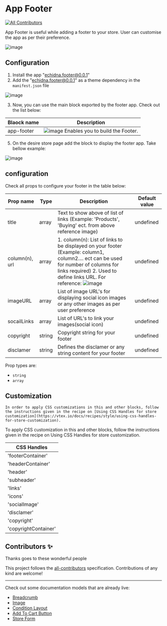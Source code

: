 
# App Footer

<!-- DOCS-IGNORE:start -->
<!-- ALL-CONTRIBUTORS-BADGE:START - Do not remove or modify this section -->
[![All Contributors](https://img.shields.io/badge/all_contributors-0-orange.svg?style=flat-square)](#contributors-)
<!-- ALL-CONTRIBUTORS-BADGE:END -->
<!-- DOCS-IGNORE:end -->

App Footer is useful while adding a footer to your store. User can customise the app as per their preference.

![image](https://user-images.githubusercontent.com/93201110/148345876-251616f1-7dc6-4a52-b04c-7a1500fb58f0.png)


## Configuration 

1. Install the app "echidna.footer@0.0.1"
2. Add the "echidna.footer@0.0.1" as a theme dependency in the `manifest.json` file

![image](https://user-images.githubusercontent.com/93201110/148352444-abf074f9-ebdc-46e4-a4f2-4b1e179f029e.png)


3. Now, you can use the main block exported by the footer app. Check out the list below:

| Blaock name    |           Description    |                                                                                                                             
| ------------ |  --------------------------------------------------------------------------------------------------------------------------------------------- | 
| app-footer      |   ![image](https://user-images.githubusercontent.com/93201110/148353803-f3e867d2-4fe0-4166-94be-c9aa271df4c4.png) Enables you to build the Footer.            |

5. On the desire store page add the block to display the footer app. Take bellow example:

![image](https://user-images.githubusercontent.com/93201110/148354627-feaa5e1d-0173-45a7-b899-0e21d5888c92.png)

## configuration

Check all props to configure your footer in the table below:

| Prop name    | Type            | Description    | Default value                                                                                                                               |
| ------------ | --------------- | --------------------------------------------------------------------------------------------------------------------------------------------- | ---------- | 
| title      | array       | Text to show above of list of links (Example: 'Products', 'Buying' ect. from above reference image)      | undefined     |
| column(n), url | array       | 1. column(n): List of links to be displayed on your footer (Example: column1, column2.... ect can be used for number of columns for links required) 2. Used to define links URL. For reference:  ![image](https://user-images.githubusercontent.com/93201110/148360912-85ed026e-d114-456b-b89f-5aee6760b8f4.png)  | undefined     |
| imageURL      | array       | List of image URL's for displaying social icon images or any other images as per user preference       | undefined     |
| socailLinks      | array       |  List of URL's to link your images(social icon)        | undefined     |
| copyright      | string       |  Copyright string for your footer         | undefined     |
| disclamer      | string       |  Defines the disclamer or any string content for your footer         | undefined     |


Prop types are: 

- `string` 
- `array` 

## Customization

`In order to apply CSS customizations in this and other blocks, follow the instructions given in the recipe on [Using CSS Handles for store customization](https://vtex.io/docs/recipes/style/using-css-handles-for-store-customization).`

To apply CSS customization in this and other blocks, follow the instructions given in the recipe on Using CSS Handles for store customization.

| CSS Handles |
| ----------- | 
| 'footerContainer'|
| 'headerContainer'|
| 'header'|
|  'subheader'|
|  'links'|
|  'icons'|
|  'socialImage'|
|  'disclamer'|
|  'copyright'|
| 'copyrightContainer' |


## Contributors ✨

Thanks goes to these wonderful people

<!-- ALL-CONTRIBUTORS-LIST:START - Do not remove or modify this section -->
<!-- prettier-ignore-start -->
<!-- markdownlint-disable -->
<!-- markdownlint-enable -->
<!-- prettier-ignore-end -->
<!-- ALL-CONTRIBUTORS-LIST:END -->

This project follows the [all-contributors](https://github.com/all-contributors/all-contributors) specification. Contributions of any kind are welcome!

<!-- DOCS-IGNORE:end -->

---- 

Check out some documentation models that are already live: 
- [Breadcrumb](https://github.com/vtex-apps/breadcrumb)
- [Image](https://vtex.io/docs/components/general/vtex.store-components/image)
- [Condition Layout](https://vtex.io/docs/components/all/vtex.condition-layout@1.1.6/)
- [Add To Cart Button](https://vtex.io/docs/components/content-blocks/vtex.add-to-cart-button@0.9.0/)
- [Store Form](https://vtex.io/docs/components/all/vtex.store-form@0.3.4/)

